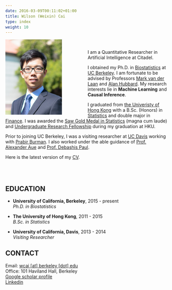 ```yaml
---
date: 2016-03-09T00:11:02+01:00
title: Wilson (Weixin) Cai
type: index
weight: 10
---
```



<img style="float: left;margin:0 5rem 0 0" src="IMG_7950-2.jpg" width="35%" height="35%">
<br>

I am a Quantitative Researcher in Artificial Intelligence at Citadel. 

I obtained my Ph.D. in [Biostatistics](http://www.stat.berkeley.edu/biostat) at [UC Berkeley](http://statistics.berkeley.edu/). I am fortunate to be advised by Professors [Mark van der Laan](http://www.stat.berkeley.edu/~laan/) and [Alan Hubbard](http://hubbard.berkeley.edu/). My research interests lie in **Machine Learning** and **Causal Inference**. 

I graduated from [the Univeristy of Hong Kong](http://hku.hk) with a B.Sc. (Honors) in [Statistics](http://www.saasweb.hku.hk/) and double major in [Finance](http://fbe.hku.hk/). I was awarded the [Saw Gold Medal in Statistics](http://www.saasweb.hku.hk/programme/scholarship.php) (magna cum laude) and [Undergraduate Research Fellowship](http://tl.hku.hk/urfp/) during my graduation at HKU.

Prior to joining UC Berkeley, I was a visiting researcher at [UC Davis](http://www.stat.ucdavis.edu/) working with [Prabir Burman](http://www.stat.ucdavis.edu/~burman/). I also worked under the able guidance of [Prof. Alexander Aue](http://www.stat.ucdavis.edu/~alexaue/) and [Prof. Debashis Paul](http://www.stat.ucdavis.edu/~debashis/).


Here is the latest version of my [CV](./cv.pdf).

<br>
<br>

## EDUCATION

- **University of California, Berkeley**, 2015 - present <br>
*Ph.D. in Biostatistics*

- **The University of Hong Kong**, 2011 - 2015 <br>
*B.Sc. in Statistics*

- **University of California, Davis**, 2013 - 2014 <br>
*Visiting Researcher*

## CONTACT

Email: [wcai [at] berkeley [dot] edu](mailto:wcai@berkeley.edu) <br>
Office: 101 Haviland Hall, Berkeley <br>
[Google scholar profile](https://goo.gl/fKSd5l) <br>
[Linkedin](https://www.linkedin.com/in/wilsoncai)